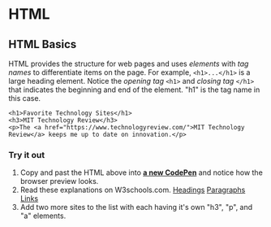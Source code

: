 # HTML

## HTML Basics

HTML provides the structure for web pages and uses _elements_ with _tag names_ to differentiate items on the page. For example, `<h1>...</h1>` is a large heading element. Notice the _opening tag_ `<h1>` and _closing tag_ `</h1>` that indicates the beginning and end of the element. "h1" is the tag name in this case.

```markup
<h1>Favorite Technology Sites</h1>
<h3>MIT Technology Review</h3>
<p>The <a href="https://www.technologyreview.com/">MIT Technology Review</a> keeps me up to date on innovation.</p>
```

### Try it out

1. Copy and past the HTML above into [**a new CodePen**](https://codepen.io/pen/) and notice how the browser preview looks.
2. Read these explanations on W3schools.com. [Headings](https://www.w3schools.com/html/html_headings.asp) [Paragraphs](https://www.w3schools.com/html/html_paragraphs.asp) [Links](https://www.w3schools.com/html/html_links.asp)
3. Add two more sites to the list with each having it's own "h3", "p", and "a" elements.


